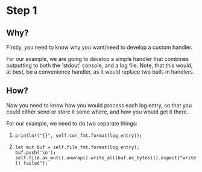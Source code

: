 # Step 1

## Why?

Firstly, you need to know why you want/need to develop a custom handler.

For our example, we are going to develop a simple handler that combines outputting to both the 'stdout' console, and a log file. Note, that this would, at best, be a convenience handler, as it would replace two built-in handlers.

## How?

Now you need to know how you would process each log entry, so that you could either send or store it some where, and how you would get it there.

For our example, we need to do two separate things:

1. `println!("{}", self.con_fmt.format(log_entry));`

2. ```rust, no_run, noplayground
   let mut buf = self.file_fmt.format(log_entry);
   buf.push('\n');
   self.file.as_mut().unwrap().write_all(buf.as_bytes()).expect("writeln!() failed");
   ```
